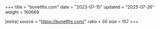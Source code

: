 +++
title = "bonetflix.com"
date = "2023-07-15"
updated = "2025-07-26"
weight = 160669

[extra]
source = "https://bonetflix.com/"
ratio = 30
size = 157
+++
